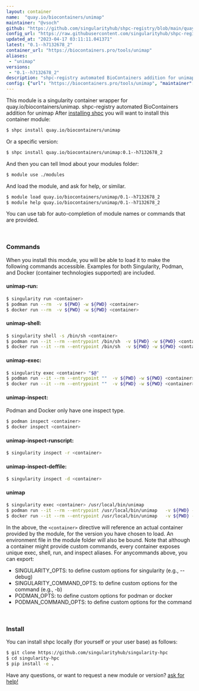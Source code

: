 ```yaml
---
layout: container
name:  "quay.io/biocontainers/unimap"
maintainer: "@vsoch"
github: "https://github.com/singularityhub/shpc-registry/blob/main/quay.io/biocontainers/unimap/container.yaml"
config_url: "https://raw.githubusercontent.com/singularityhub/shpc-registry/main/quay.io/biocontainers/unimap/container.yaml"
updated_at: "2023-04-17 03:11:11.041371"
latest: "0.1--h7132678_2"
container_url: "https://biocontainers.pro/tools/unimap"
aliases:
 - "unimap"
versions:
 - "0.1--h7132678_2"
description: "shpc-registry automated BioContainers addition for unimap"
config: {"url": "https://biocontainers.pro/tools/unimap", "maintainer": "@vsoch", "description": "shpc-registry automated BioContainers addition for unimap", "latest": {"0.1--h7132678_2": "sha256:d38a8e17efd24ce27b17113fc1dd206039ae3d25d74290ce37c95c09d7848bbf"}, "tags": {"0.1--h7132678_2": "sha256:d38a8e17efd24ce27b17113fc1dd206039ae3d25d74290ce37c95c09d7848bbf"}, "docker": "quay.io/biocontainers/unimap", "aliases": {"unimap": "/usr/local/bin/unimap"}}
---
```


This module is a singularity container wrapper for quay.io/biocontainers/unimap.
shpc-registry automated BioContainers addition for unimap
After [installing shpc](#install) you will want to install this container module:


```bash
$ shpc install quay.io/biocontainers/unimap
```

Or a specific version:

```bash
$ shpc install quay.io/biocontainers/unimap:0.1--h7132678_2
```

And then you can tell lmod about your modules folder:

```bash
$ module use ./modules
```

And load the module, and ask for help, or similar.

```bash
$ module load quay.io/biocontainers/unimap/0.1--h7132678_2
$ module help quay.io/biocontainers/unimap/0.1--h7132678_2
```

You can use tab for auto-completion of module names or commands that are provided.

<br>

### Commands

When you install this module, you will be able to load it to make the following commands accessible.
Examples for both Singularity, Podman, and Docker (container technologies supported) are included.

#### unimap-run:

```bash
$ singularity run <container>
$ podman run --rm  -v ${PWD} -w ${PWD} <container>
$ docker run --rm  -v ${PWD} -w ${PWD} <container>
```

#### unimap-shell:

```bash
$ singularity shell -s /bin/sh <container>
$ podman run --it --rm --entrypoint /bin/sh  -v ${PWD} -w ${PWD} <container>
$ docker run --it --rm --entrypoint /bin/sh  -v ${PWD} -w ${PWD} <container>
```

#### unimap-exec:

```bash
$ singularity exec <container> "$@"
$ podman run --it --rm --entrypoint ""  -v ${PWD} -w ${PWD} <container> "$@"
$ docker run --it --rm --entrypoint ""  -v ${PWD} -w ${PWD} <container> "$@"
```

#### unimap-inspect:

Podman and Docker only have one inspect type.

```bash
$ podman inspect <container>
$ docker inspect <container>
```

#### unimap-inspect-runscript:

```bash
$ singularity inspect -r <container>
```

#### unimap-inspect-deffile:

```bash
$ singularity inspect -d <container>
```


#### unimap

```bash
$ singularity exec <container> /usr/local/bin/unimap
$ podman run --it --rm --entrypoint /usr/local/bin/unimap   -v ${PWD} -w ${PWD} <container> -c " $@"
$ docker run --it --rm --entrypoint /usr/local/bin/unimap   -v ${PWD} -w ${PWD} <container> -c " $@"
```



In the above, the `<container>` directive will reference an actual container provided
by the module, for the version you have chosen to load. An environment file in the
module folder will also be bound. Note that although a container
might provide custom commands, every container exposes unique exec, shell, run, and
inspect aliases. For anycommands above, you can export:

 - SINGULARITY_OPTS: to define custom options for singularity (e.g., --debug)
 - SINGULARITY_COMMAND_OPTS: to define custom options for the command (e.g., -b)
 - PODMAN_OPTS: to define custom options for podman or docker
 - PODMAN_COMMAND_OPTS: to define custom options for the command

<br>

### Install

You can install shpc locally (for yourself or your user base) as follows:

```bash
$ git clone https://github.com/singularityhub/singularity-hpc
$ cd singularity-hpc
$ pip install -e .
```

Have any questions, or want to request a new module or version? [ask for help!](https://github.com/singularityhub/singularity-hpc/issues)